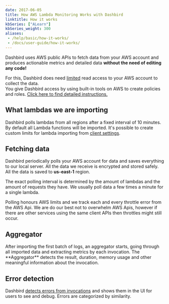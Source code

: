 ```yaml
---
date: 2017-06-05
title: How AWS Lambda Monitoring Works with Dashbird
linktitle: How it works
kbSeries: ["ALearn"]
kbSeries_weight: 300
aliases:
 - /help/basic/how-it-works/
 - /docs/user-guide/how-it-works/
---
```


Dashbird uses AWS public APIs to fetch data from your AWS account and produces actionable metrics and detailed data **without the need of editing any code!**

For this, Dashbird does need <u>limited</u> read access to your AWS account to collect the data.  
You give Dashbird access by using built-in tools on AWS to create policies and roles. [Click here to find detailed instructions.](/docs/user-guide/get-started)
<h2>
  <span class="h2 underlined bold">What lambdas we are importing</span>
</h2>

Dashbird polls lambdas from all regions after a fixed interval of 10 minutes. By default all Lambda functions will be imported. It's possible to create custom limits for lambda importing from [client settings](https://app.dashbird.io/client).

<h2>
  <span class="h2 underlined bold">Fetching data</span>
</h2>

Dashbird periodically polls your AWS account for data and saves everything to our local server. All the data we receive is encrypted and stored safely.
All the data is saved to <b>us-east-1</b> region.

The exact polling interval is determined by the amount of lambdas and the amount of requests they have. We usually poll data a few times a minute for a single lambda.

Polling honours AWS limits and we track each and every throttle error from the AWS Api. We are do our best not to overwhelm AWS Apis, however if there are other services using the same client APIs then throttles might still occur.

<h2>
  <span class="h2 underlined bold">Aggregator</span>
</h2>
After importing the first batch of logs, an aggregator starts, going through all imported data and extracting metrics by each invocation. The **Aggregator** detects the result, duration, memory usage and other meaningful information about the invocation.

<h2>
  <span class="h2 underlined bold">Error detection</span>
</h2>
Dashbird <u>detects errors from invocations</u> and shows them in the UI for users to see and debug. Errors are categorized by similarity.

